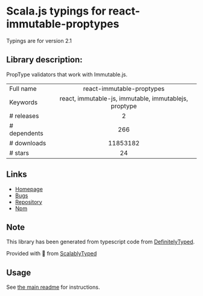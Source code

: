 
# Scala.js typings for react-immutable-proptypes

Typings are for version 2.1

## Library description:
PropType validators that work with Immutable.js.

|                    |                 |
| ------------------ | :-------------: |
| Full name          | react-immutable-proptypes |
| Keywords           | react, immutable-js, immutable, immutablejs, proptype |
| # releases         | 2 |
| # dependents       | 266 |
| # downloads        | 11853182 |
| # stars            | 24 |

## Links
- [Homepage](https://github.com/HurricaneJames/react-immutable-proptypes)
- [Bugs](https://github.com/HurricaneJames/react-immutable-proptypes/issues)
- [Repository](https://github.com/HurricaneJames/react-immutable-proptypes)
- [Npm](https://www.npmjs.com/package/react-immutable-proptypes)
    


## Note
This library has been generated from typescript code from [DefinitelyTyped](https://definitelytyped.org).

Provided with :purple_heart: from [ScalablyTyped](https://github.com/oyvindberg/ScalablyTyped)

## Usage
See [the main readme](../../readme.md) for instructions.



